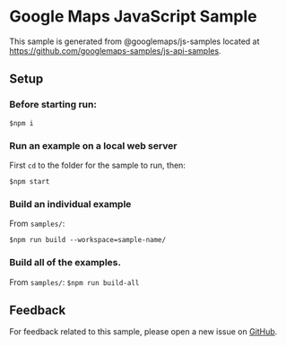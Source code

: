 
# Google Maps JavaScript Sample

This sample is generated from @googlemaps/js-samples located at
https://github.com/googlemaps-samples/js-api-samples.

## Setup

### Before starting run:

`$npm i`

### Run an example on a local web server

First `cd` to the folder for the sample to run, then:

`$npm start`

### Build an individual example

From `samples/`:

`$npm run build --workspace=sample-name/`

### Build all of the examples.

From `samples/`:
`$npm run build-all`

## Feedback

For feedback related to this sample, please open a new issue on
[GitHub](https://github.com/googlemaps-samples/js-api-samples/issues).

